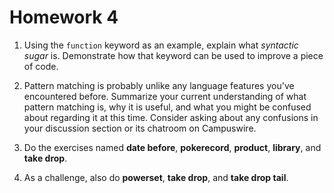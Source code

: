 # Homework 4

1. Using the `function` keyword as an example, explain what *syntactic
   sugar* is.  Demonstrate how that keyword can be used to improve 
   a piece of code.
      
2. Pattern matching is probably unlike any language features you've
   encountered before.  Summarize your current understanding of what pattern 
   matching is, why it is useful, and what you might be confused about 
   regarding it at this time.  Consider asking about any confusions
   in your discussion section or its chatroom on Campuswire.
      
3. Do the exercises named **date before**, **pokerecord**, **product**, 
   **library**, and **take drop**.

4. As a challenge, also do **powerset**, **take drop**, and **take drop tail**.
